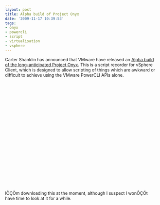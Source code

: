 ```yaml
---
layout: post
title: Alpha build of Project Onyx
date: '2009-11-17 10:39:53'
tags:
- onyx
- powercli
- script
- virtualisation
- vsphere
---
```



Carter Shanklin has announced that VMware have released an [Alpha build of the long-anticipated Project Onyx](http://blogs.vmware.com/vipowershell/2009/11/project-onyx-is-here.html). This is a script recorder for vSphere Client, which is designed to allow scripting of things which are awkward or difficult to achieve using the VMware PowerCLI APIs alone.

<object classid="clsid:d27cdb6e-ae6d-11cf-96b8-444553540000" codebase="http://download.macromedia.com/pub/shockwave/cabs/flash/swflash.cab#version=6,0,40,0" height="344" width="425"><param name="allowFullScreen" value="true"></param><param name="allowScriptAccess" value="always"></param><param name="src" value="http://www.youtube.com/v/bANfdjuH4wk&color1=0xb1b1b1&color2=0xcfcfcf&hl=en_US&feature=player_embedded&fs=1"></param><param name="allowfullscreen" value="true"></param><param name="allowscriptaccess" value="always"></param><embed allowfullscreen="true" allowscriptaccess="always" height="344" src="http://www.youtube.com/v/bANfdjuH4wk&color1=0xb1b1b1&color2=0xcfcfcf&hl=en_US&feature=player_embedded&fs=1" type="application/x-shockwave-flash" width="425"></embed></object>

IÔÇÖm downloading this at the moment, although I suspect I wonÔÇÖt have time to look at it for a while.


